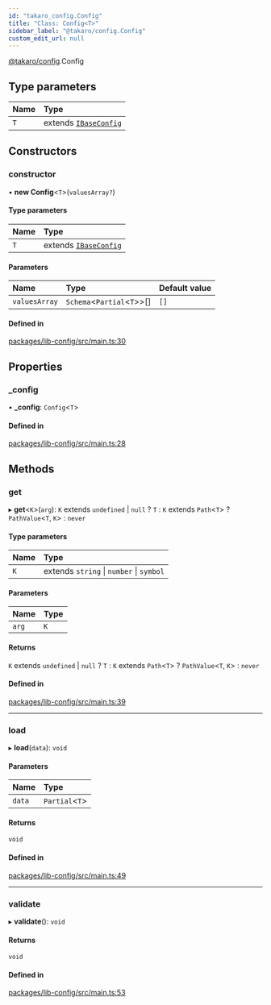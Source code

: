 ```yaml
---
id: "takaro_config.Config"
title: "Class: Config<T>"
sidebar_label: "@takaro/config.Config"
custom_edit_url: null
---
```


[@takaro/config](../modules/takaro_config.md).Config

## Type parameters

| Name | Type |
| :------ | :------ |
| `T` | extends [`IBaseConfig`](../interfaces/takaro_config.IBaseConfig.md) |

## Constructors

### constructor

• **new Config**<`T`\>(`valuesArray?`)

#### Type parameters

| Name | Type |
| :------ | :------ |
| `T` | extends [`IBaseConfig`](../interfaces/takaro_config.IBaseConfig.md) |

#### Parameters

| Name | Type | Default value |
| :------ | :------ | :------ |
| `valuesArray` | `Schema`<`Partial`<`T`\>\>[] | `[]` |

#### Defined in

[packages/lib-config/src/main.ts:30](https://github.com/niekcandaele/Takaro/blob/91fb19b/packages/lib-config/src/main.ts#L30)

## Properties

### \_config

• **\_config**: `Config`<`T`\>

#### Defined in

[packages/lib-config/src/main.ts:28](https://github.com/niekcandaele/Takaro/blob/91fb19b/packages/lib-config/src/main.ts#L28)

## Methods

### get

▸ **get**<`K`\>(`arg`): `K` extends `undefined` \| ``null`` ? `T` : `K` extends `Path`<`T`\> ? `PathValue`<`T`, `K`\> : `never`

#### Type parameters

| Name | Type |
| :------ | :------ |
| `K` | extends `string` \| `number` \| `symbol` |

#### Parameters

| Name | Type |
| :------ | :------ |
| `arg` | `K` |

#### Returns

`K` extends `undefined` \| ``null`` ? `T` : `K` extends `Path`<`T`\> ? `PathValue`<`T`, `K`\> : `never`

#### Defined in

[packages/lib-config/src/main.ts:39](https://github.com/niekcandaele/Takaro/blob/91fb19b/packages/lib-config/src/main.ts#L39)

___

### load

▸ **load**(`data`): `void`

#### Parameters

| Name | Type |
| :------ | :------ |
| `data` | `Partial`<`T`\> |

#### Returns

`void`

#### Defined in

[packages/lib-config/src/main.ts:49](https://github.com/niekcandaele/Takaro/blob/91fb19b/packages/lib-config/src/main.ts#L49)

___

### validate

▸ **validate**(): `void`

#### Returns

`void`

#### Defined in

[packages/lib-config/src/main.ts:53](https://github.com/niekcandaele/Takaro/blob/91fb19b/packages/lib-config/src/main.ts#L53)
